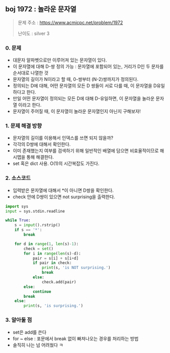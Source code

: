 ## boj 1972 : 놀라운 문자열
> 문제 주소 : https://www.acmicpc.net/problem/1972
>
> 난이도 : silver 3

### 0. 문제
- 대문자 알파벳으로만 이루어져 있는 문자열이 있다.
- 이 문자열에 대해 D-쌍 정의 가능 : 문자열에 포함되어 있는, 거리가 D인 두 문자를 순서대로 나열한 것
- 문자열의 길이가 N이라고 할 때, 0-쌍부터 (N-2)쌍까지가 정의된다.
- 정의되는 D에 대해, 어떤 문자열의 모든 D 쌍들이 서로 다를 때, 이 문자열을 D유일하다고 한다.
- 만일 어떤 문자열이 정의되는 모든 D에 대해 D-유일하면, 이 문자열을 놀라운 문자열 이라고 한다.
- 문자열이 주어질 때, 이 문자열이 놀라운 문자열인지 아닌지 구해보자!

### 1. 문제 해결 방향
- 문자열의 길이를 이용해서 인덱스를 쓰면 되지 않을까?
- 각각의 D쌍에 대해서 확인한다.
- 이미 존재했는지 여부를 검색하기 위해 일반적인 배열에 담으면 비효율적이므로 해시맵을 통해 해결한다.
- set 혹은 dict 사용. O(1)의 시간복잡도 가진다.


### 2. 소스코드
- 입력받은 문자열에 대해서 *이 아니면 D쌍을 확인한다.
- check 안에 D쌍이 있으면 not surprising을 출력한다.
```python
import sys
input = sys.stdin.readline

while True:
    s = input().rstrip()
    if s == '*':
        break

    for d in range(1, len(s)-1):
        check = set()
        for i in range(len(s)-d):
            pair = s[i] + s[i+d]
            if pair in check:
                print(s, 'is NOT surprising.')
                break
            else:
                check.add(pair)
        else:
            continue
        break
    else:
        print(s, 'is surprising.')
```
### 3. 알아둘 점
- set은 add를 쓴다
- for ~ else : 포문에서 break 없이 빠져나오는 경우를 처리하는 방법
- 솔직히 나는 넘 어려웠다 ㅋ